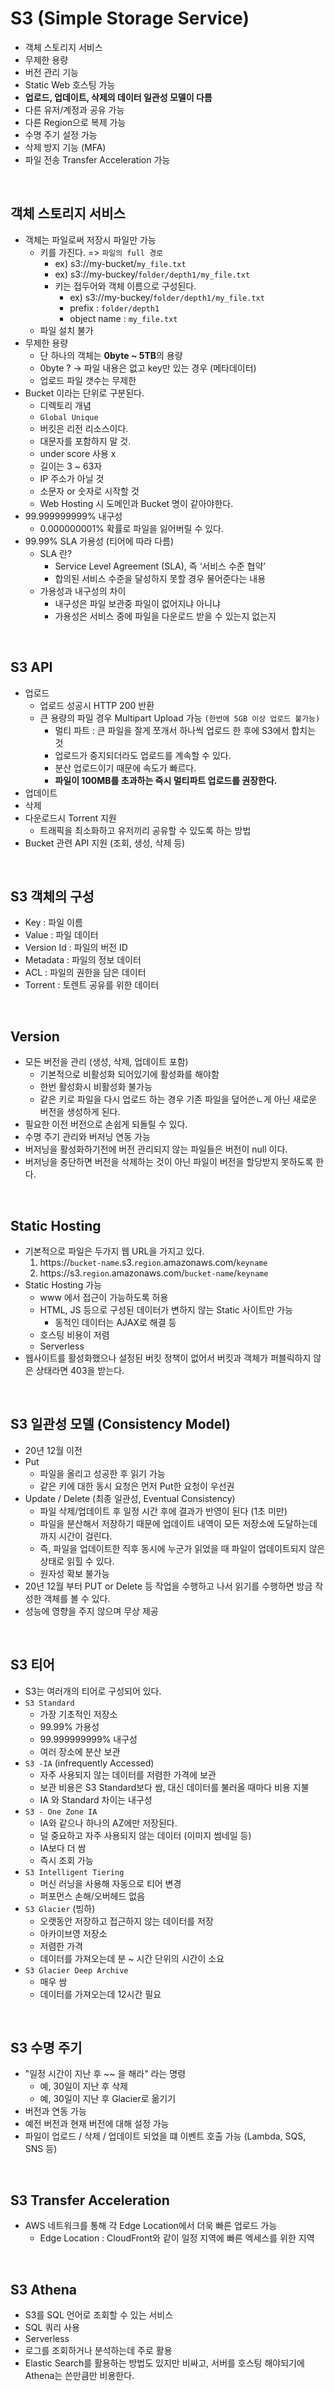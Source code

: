 # S3 (Simple Storage Service)
- 객체 스토리지 서비스
- 무제한 용량
- 버전 관리 기능
- Static Web 호스팅 가능
- **업로드, 업데이트, 삭제의 데이터 일관성 모델이 다름**
- 다른 유저/계정과 공유 가능
- 다른 Region으로 복제 가능
- 수명 주기 설정 가능
- 삭제 방지 기능 (MFA)
- 파일 전송 Transfer Acceleration 가능

<br>

## 객체 스토리지 서비스
- 객체는 파일로써 저장시 파일만 가능
  - 키를 가진다. => `파일의 full 경로`
    - ex) s3://my-bucket/`my_file.txt`
    - ex) s3://my-buckey/`folder/depth1/my_file.txt`
    - 키는 접두어와 객체 이름으로 구성된다.
      - ex) s3://my-buckey/`folder/depth1/my_file.txt`
      - prefix : `folder/depth1`
      - object name : `my_file.txt`
  - 파일 설치 불가
- 무제한 용량
  - 단 하나의 객체는 **0byte ~ 5TB**의 용량
  - 0byte ? -> 파일 내용은 없고 key만 있는 경우 (메타데이터)
  - 업로드 파일 갯수는 무제한
- Bucket 이라는 단위로 구분된다.
  - 디렉토리 개념
  - `Global Unique`
  - 버킷은 리전 리소스이다.
  - 대문자를 포함하지 말 것.
  - under score 사용 x
  - 길이는 3 ~ 63자
  - IP 주소가 아닐 것
  - 소문자 or 숫자로 시작할 것
  - Web Hosting 시 도메인과 Bucket 명이 같아야한다.
- 99.999999999% 내구성
  - 0.000000001% 확률로 파일을 잃어버릴 수 있다.
- 99.99% SLA 가용성 (티어에 따라 다름)
  - SLA 란?
    - Service Level Agreement (SLA), 즉 ‘서비스 수준 협약’
    - 합의된 서비스 수준을 달성하지 못할 경우 물어준다는 내용
  - 가용성과 내구성의 차이
    - 내구성은 파일 보관중 파일이 없어지냐 아니냐
    - 가용성은 서비스 중에 파일을 다운로드 받을 수 있는지 없는지
  
<br>

## S3 API
- 업로드
  - 업로드 성공시 HTTP 200 반환
  - 큰 용량의 파일 경우 Multipart Upload 가능 `(한번에 5GB 이상 업로드 불가능)`
    - 멀티 파트 : 큰 파일을 잘게 쪼개서 하나씩 업로드 한 후에 S3에서 합치는 것
    - 업로드가 중지되더라도 업로드를 계속할 수 있다.
    - 분산 업로드이기 때문에 속도가 빠르다.
    - **파일이 100MB를 초과하는 즉시 멀티파트 업로드를 권장한다.**
- 업데이트
- 삭제
- 다운로드시 Torrent 지원
  - 트래픽을 최소화하고 유저끼리 공유할 수 있도록 하는 방법
- Bucket 관련 API 지원 (조회, 생성, 삭제 등)

<br>

## S3 객체의 구성
- Key : 파일 이름
- Value : 파일 데이터
- Version Id : 파일의 버전 ID
- Metadata : 파일의 정보 데이터
- ACL : 파일의 권한을 담은 데이터
- Torrent : 토렌트 공유를 위한 데이터

<br>

## Version
- 모든 버전을 관리 (생성, 삭제, 업데이트 포함)
  - 기본적으로 비활성화 되어있기에 활성화를 해야함
  - 한번 활성화시 비활성화 불가능
  - 같은 키로 파일을 다시 업로드 하는 경우 기존 파일을 덮어쓴ㄴ게 아닌 새로운 버전을 생성하게 된다.
- 필요한 이전 버전으로 손쉽게 되돌릴 수 있다.
- 수명 주기 관리와 버저닝 연동 가능
- 버저닝을 활성화하기전에 버전 관리되지 않는 파일들은 버전이 null 이다.
- 버저닝을 중단하면 버전을 삭제하는 것이 아닌 파일이 버전을 할당받지 못하도록 한다.

<br>

## Static Hosting
- 기본적으로 파일은 두가지 웹 URL을 가지고 있다.
  1. https://`bucket-name`.s3.`region`.amazonaws.com/`keyname`
  2. https://s3.`region`.amazonaws.com/`bucket-name`/`keyname`
- Static Hosting 가능
  - www 에서 접근이 가능하도록 허용
  - HTML, JS 등으로 구성된 데이터가 변하지 않는 Static 사이트만 가능
    - 동적인 데이터는 AJAX로 해결 등
  - 호스팅 비용이 저렴
  - Serverless
- 웹사이트를 활성화했으나 설정된 버킷 정책이 없어서 버킷과 객체가 퍼블릭하지 않은 상태라면 403을 받는다.

<br>

## S3 일관성 모델 (Consistency Model)
- 20년 12월 이전
- Put
  - 파일을 올리고 성공한 후 읽기 가능
  - 같은 키에 대한 동시 요청은 먼저 Put한 요청이 우선권
- Update / Delete (최종 일관성, Eventual Consistency)
  - 파일 삭제/업데이트 후 일정 시간 후에 결과가 반영이 된다 (1초 미만)
  - 파일을 분산해서 저장하기 때문에 업데이트 내역이 모든 저장소에 도달하는데까지 시간이 걸린다.
  - 즉, 파일을 업데이트한 직후 동시에 누군가 읽었을 때 파일이 업데이트되지 않은 상태로 읽힐 수 있다.
  - 원자성 확보 불가능
- 20년 12월 부터 PUT or Delete 등 작업을 수행하고 나서 읽기를 수행하면 방금 작성한 객체를 볼 수 있다.
- 성능에 영향을 주지 않으며 무상 제공
<br>

## S3 티어
- S3는 여러개의 티어로 구성되어 있다.
- `S3 Standard`
  - 가장 기초적인 저장소
  - 99.99% 가용성
  - 99.999999999% 내구성
  - 여러 장소에 분산 보관
- `S3 -IA` (infrequently Accessed)
  - 자주 사용되지 않는 데이터를 저렴한 가격에 보관
  - 보관 비용은 S3 Standard보다 쌈, 대신 데이터를 불러올 때마다 비용 지불
  - IA 와 Standard 차이는 내구성
- `S3 - One Zone IA`
  - IA와 같으나 하나의 AZ에만 저장된다.
  - 덜 중요하고 자주 사용되지 않는 데이터 (이미지 썸네일 등)
  - IA보다 더 쌈
  - 즉시 조회 가능
- `S3 Intelligent Tiering`
  - 머신 러닝을 사용해 자동으로 티어 변경
  - 퍼포먼스 손해/오버헤드 없음
- `S3 Glacier` (빙하)
  - 오랫동안 저장하고 접근하지 않는 데이터를 저장
  - 아카이브영 저장소
  - 저렴한 가격
  - 데이터를 가져오는데 분 ~ 시간 단위의 시간이 소요
- `S3 Glacier Deep Archive`
  - 매우 쌈
  - 데이터를 가져오는데 12시간 필요

<br>

## S3 수명 주기
- "일정 시간이 지난 후 ~~ 을 해라" 라는 명령
  - 예, 30일이 지난 후 삭제
  - 예, 30일이 지난 후 Glacier로 옮기기
- 버전과 연동 가능
- 예전 버전과 현재 버전에 대해 설정 가능
- 파일이 업로드 / 삭제 / 업데이트 되었을 떄 이벤트 호출 가능 (Lambda, SQS, SNS 등)

<br>

## S3 Transfer Acceleration
- AWS 네트워크를 통해 각 Edge Location에서 더욱 빠른 업로드 가능
  - Edge Location : CloudFront와 같이 일정 지역에 빠른 엑세스를 위한 지역

<br>

## S3 Athena
- S3를 SQL 언어로 조회할 수 있는 서비스
- SQL 쿼리 사용
- Serverless
- 로그를 조회하거나 분석하는데 주로 활용
- Elastic Search를 활용하는 방법도 있지만 비싸고, 서버를 호스팅 해야되기에 Athena는 쓴만큼만 비용한다.